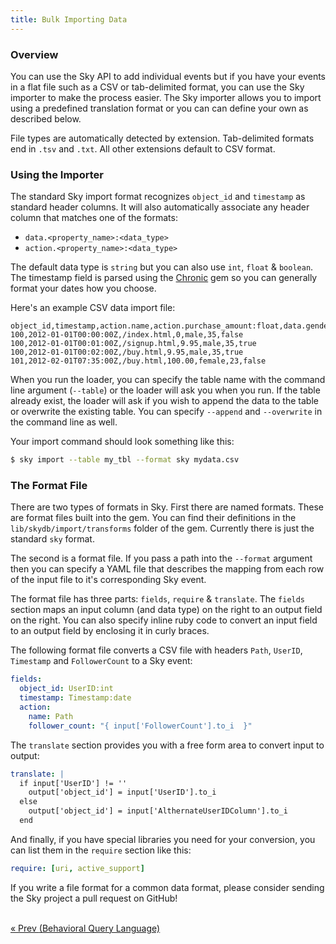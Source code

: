 ```yaml
---
title: Bulk Importing Data
---
```


### Overview

You can use the Sky API to add individual events but if you have your events in a flat file such as a CSV or tab-delimited format, you can use the Sky importer to make the process easier.
The Sky importer allows you to import using a predefined translation format or you can can define your own as described below.

File types are automatically detected by extension.
Tab-delimited formats end in `.tsv` and `.txt`.
All other extensions default to CSV format.


### Using the Importer

The standard Sky import format recognizes `object_id` and `timestamp` as standard header columns.
It will also automatically associate any header column that matches one of the formats:

* `data.<property_name>:<data_type>`
* `action.<property_name>:<data_type>`

The default data type is `string` but you can also use `int`, `float` & `boolean`.
The timestamp field is parsed using the [Chronic](https://github.com/mojombo/chronic) gem so you can generally format your dates how you choose.

Here's an example CSV data import file:

```text
object_id,timestamp,action.name,action.purchase_amount:float,data.gender,data.age:int,data.rewards_member:boolean
100,2012-01-01T00:00:00Z,/index.html,0,male,35,false
100,2012-01-01T00:01:00Z,/signup.html,9.95,male,35,true
100,2012-01-01T00:02:00Z,/buy.html,9.95,male,35,true
101,2012-02-01T07:35:00Z,/buy.html,100.00,female,23,false
```

When you run the loader, you can specify the table name with the command line argument (`--table`) or the loader will ask you when you run.
If the table already exist, the loader will ask if you wish to append the data to the table or overwrite the existing table.
You can specify `--append` and `--overwrite` in the command line as well.

Your import command should look something like this:

```bash
$ sky import --table my_tbl --format sky mydata.csv
```


### The Format File

There are two types of formats in Sky.
First there are named formats.
These are format files built into the gem.
You can find their definitions in the `lib/skydb/import/transforms` folder of the gem.
Currently there is just the standard `sky` format.

The second is a format file.
If you pass a path into the `--format` argument then you can specify a YAML file that describes the mapping from each row of the input file to it's corresponding Sky event.

The format file has three parts: `fields`, `require` & `translate`.
The `fields` section maps an input column (and data type) on the right to an output field on the right.
You can also specify inline ruby code to convert an input field to an output field by enclosing it in curly braces.

The following format file converts a CSV file with headers `Path`, `UserID`, `Timestamp` and `FollowerCount` to a Sky event:

```yaml
fields:
  object_id: UserID:int
  timestamp: Timestamp:date
  action:
    name: Path
    follower_count: "{ input['FollowerCount'].to_i  }"
```

The `translate` section provides you with a free form area to convert input to output:

```yaml
translate: |
  if input['UserID'] != ''
    output['object_id'] = input['UserID'].to_i
  else
    output['object_id'] = input['AlthernateUserIDColumn'].to_i
  end
```

And finally, if you have special libraries you need for your conversion, you can list them in the `require` section like this:

```yaml
require: [uri, active_support]
```

If you write a file format for a common data format, please consider sending the Sky project a pull request on GitHub!


<br/>
<a href="query.html">« Prev <span class="hidden-phone">(Behavioral Query Language)</span></a>
